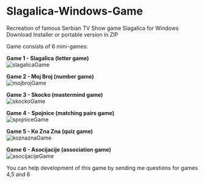 # Slagalica-Windows-Game
Recreation of famous Serbian TV Show game Slagalica for Windows
Download Installer or portable version in ZIP

Game consists of 6 mini-games:

<strong>Game 1 - Slagalica (letter game)</strong><br>
![slagalicaGame](https://user-images.githubusercontent.com/59028808/134611066-bdc89e76-d8da-4a33-a0fb-c05810c27309.png)

<strong>Game 2 - Moj Broj (number game)</strong><br>
![mojbrojGame](https://user-images.githubusercontent.com/59028808/134611072-7a3a53ef-e6da-4dc2-b0d6-9a361fa27f2c.png)

<strong>Game 3 - Skocko (mastermind game)</strong><br>
![skockoGame](https://user-images.githubusercontent.com/59028808/134611073-b32ff72b-8c33-41bc-94e1-8a18c4327d3c.png)

<strong>Game 4 - Spojnice (matching pairs game)</strong><br>
![spojniceGame](https://user-images.githubusercontent.com/59028808/134611068-6d3b4c39-ac8a-49e6-b02f-62b8dbafc748.png)

<strong>Game 5 - Ko Zna Zna (quiz game)</strong><br>
![koznaznaGame](https://user-images.githubusercontent.com/59028808/134611071-3148e6b8-de57-4af6-ad9b-9357b0eea691.png)

<strong>Game 6 - Asocijacije (association game)</strong><br>
![asocijacijeGame](https://user-images.githubusercontent.com/59028808/134611070-560f11d5-f0ef-4042-8fc9-58093b72af01.png)

You can help development of this game by sending me questions for games 4,5 and 6



